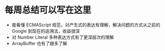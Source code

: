 # 每周总结可以写在这里
- 能看懂 ECMAScript 规范，对产生式的表达有理解，解决问题的方式从之前的 Google 到现在的追溯法，收益很深
- 对 Number Literal 多种表达方式有了更深层次的理解
- ArrayBuffer 也有了跟多了解